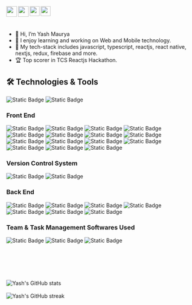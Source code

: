 <a href="https://www.linkedin.com/in/yash-maurya-674030204/" target="_blank">
  <img  align="left" width="28px" src="https://cdn.pixabay.com/photo/2017/08/22/11/56/linked-in-2668700_1280.png" />
</a>

<a href="https://twitter.com/YashMaurya_Tech" target="_blank">
  <img  align="left" width="28px" src="https://as1.ftcdn.net/v2/jpg/03/20/88/34/1000_F_320883488_PMmkQget359WtY6foB1xFN3Wcvus6WTM.jpg" />
</a>

<a href="mailto:yash,maurya537468@gmail.com">
  <img align="left" width="26px" src="https://logodownload.org/wp-content/uploads/2018/03/gmail-logo-16.png" />
</a>

<a href="https://linktr.ee/yashmaurya" target="_blank">
  <img align="left" width="26px" src="https://www.computerhope.com/jargon/l/linktree.png" />
</a>

<br>
<br>
<br>

- 👋 Hi, I’m Yash Maurya
- 👀 I enjoy learning and working on Web and Mobile technology.
- 🌱 My tech-stack includes javascript, typescript, reactjs, react native, nextjs, redux, firebase and more.
- 🏆 Top scorer in TCS Reactjs Hackathon.

## 🛠️ Technologies & Tools

![Static Badge](https://img.shields.io/badge/Code-JavaScript-informational?style=flat&logo=javascript)
![Static Badge](https://img.shields.io/badge/Code-Typescript-informational?style=flat&logo=typescript)

### Front End
![Static Badge](https://img.shields.io/badge/Code-Html-informational?style=flat&logo=html5)
![Static Badge](https://img.shields.io/badge/Code-Css-informational?style=flat&logo=css3)
![Static Badge](https://img.shields.io/badge/Code-React-informational?logo=react)
![Static Badge](https://img.shields.io/badge/Code-Next-informational?logo=nextdotjs)
![Static Badge](https://img.shields.io/badge/Code-React%20Native-informational?logo=react)
![Static Badge](https://img.shields.io/badge/Code-Material%20UI-informational?logo=mui)
![Static Badge](https://img.shields.io/badge/Code-Redux-informational?logo=redux&logoColor=%23764ABC&labelColor=%23FFFFFF)
![Static Badge](https://img.shields.io/badge/Code-Tailwind%20CSS-informational?logo=tailwindcss)
![Static Badge](https://img.shields.io/badge/Code-Apollo%20Client-informational?logo=apollographql&logoColor=%23311C87&labelColor=%23FFFFFF)
![Static Badge](https://img.shields.io/badge/Code-GraphQL-informational?logo=graphql&logoColor=%23E10098&labelColor=%23FFFFFF)
![Static Badge](https://img.shields.io/badge/Code-Expo-informational?logo=expo)
![Static Badge](https://img.shields.io/badge/Code-Styled%20Components-informational?logo=styledcomponents)
![Static Badge](https://img.shields.io/badge/Code-Recoil-informational?logo=recoil)
![Static Badge](https://img.shields.io/badge/Code-Shadcn%20UI-informational?logo=shadcnui&logoColor=%23000000&labelColor=%23FFFFFF)
![Static Badge](https://img.shields.io/badge/Code-Environment%20Variables-informational?logo=dotenv)

### Version Control System
![Static Badge](https://img.shields.io/badge/Version%20Control-Git-informational?logo=git)
![Static Badge](https://img.shields.io/badge/Version%20Control-Github-informational?logo=github)

### Back End
![Static Badge](https://img.shields.io/badge/Code-Node-informational?logo=nodedotjs)
![Static Badge](https://img.shields.io/badge/Code-Firebase-informational?logo=firebase&logoColor=%23EB844E)
![Static Badge](https://img.shields.io/badge/Code-MongoDB-informational?logo=mongodb)
![Static Badge](https://img.shields.io/badge/Code-Supabase-informational?logo=supabase)
![Static Badge](https://img.shields.io/badge/Code-Sanity%20CMS-informational?logo=sanity)
![Static Badge](https://img.shields.io/badge/Code-Pusher-informational?logo=pusher&logoColor=%23300D4F&labelColor=%23FFFFFF)
![Static Badge](https://img.shields.io/badge/Code-My%20SQL-informational?logo=mysql&labelColor=%23FFFFFF)

### Team & Task Management Softwares Used
![Static Badge](https://img.shields.io/badge/Software-Clickup-informational?logo=clickup&labelColor=%23FFFFFF)
![Static Badge](https://img.shields.io/badge/Software-Jira-informational?logo=jira&logoColor=%230052CC&labelColor=%23FFFFFF)
![Static Badge](https://img.shields.io/badge/Software-Figma-informational?logo=figma&logoColor=%23A259FF&labelColor=%23FFFFFF)


<br><br>
<br><br>

![Yash's GitHub stats](https://github-readme-stats.vercel.app/api?username=YashMaurya9274&&count_private=true&show_icons=true&theme=radical)
<br><br>
![Yash's GitHub streak](https://github-readme-streak-stats.herokuapp.com/?user=YashMaurya9274&theme=blue-green)

<!---
yashmaurya9274/yashmaurya9274 is a ✨ special ✨ repository because its `README.md` (this file) appears on your GitHub profile.
You can click the Preview link to take a look at your changes.
--->

